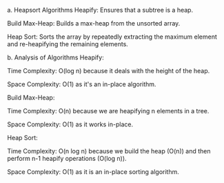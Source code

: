 a. Heapsort Algorithms
Heapify: Ensures that a subtree is a heap.

Build Max-Heap: Builds a max-heap from the unsorted array.

Heap Sort: Sorts the array by repeatedly extracting the maximum element and re-heapifying the remaining elements.

b. Analysis of Algorithms
Heapify:

Time Complexity: O(log n) because it deals with the height of the heap.

Space Complexity: O(1) as it's an in-place algorithm.

Build Max-Heap:

Time Complexity: O(n) because we are heapifying n elements in a tree.

Space Complexity: O(1) as it works in-place.

Heap Sort:

Time Complexity: O(n log n) because we build the heap (O(n)) and then perform n-1 heapify operations (O(log n)).

Space Complexity: O(1) as it is an in-place sorting algorithm.
